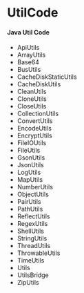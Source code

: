 # UtilCode
#### Java Util Code
- ApiUtils
- ArrayUtils
- Base64
- BusUtils
- CacheDiskStaticUtils
- CacheDiskUtils
- CleanUtils
- CloneUtils
- CloseUtils
- CollectionUtils
- ConvertUtils
- EncodeUtils
- EncryptUtils
- FileIOUtils
- FileUtils
- GsonUtils
- JsonUtils
- LogUtils
- MapUtils
- NumberUtils
- ObjectUtils
- PairUtils
- PathUtils
- ReflectUtils
- RegexUtils
- ShellUtils
- StringUtils
- ThreadUtils
- ThrowableUtils
- TimeUtils
- Utils
- UtilsBridge
- ZipUtils